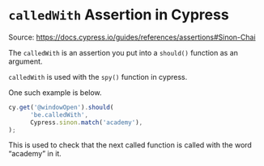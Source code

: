 # `calledWith` Assertion in Cypress

Source: https://docs.cypress.io/guides/references/assertions#Sinon-Chai

The `calledWith` is an assertion you put into a `should()` function as an argument.

`calledWith` is used with the `spy()` function in cypress.

One such example is below.

```javascript
cy.get('@windowOpen').should(
      'be.calledWith',
      Cypress.sinon.match('academy'),
);
```

This is used to check that the next called function is called with the word “academy” in it.